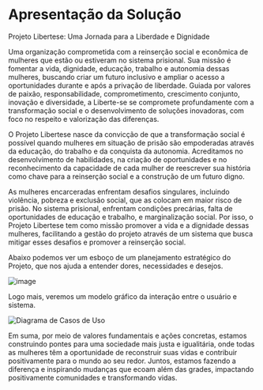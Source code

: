 # Apresentação da Solução

Projeto Libertese: Uma Jornada para a Liberdade e Dignidade

Uma organização comprometida com a reinserção social e econômica de mulheres que estão ou estiveram no sistema prisional. Sua missão é fomentar a vida, dignidade, educação, trabalho e autonomia dessas mulheres, buscando criar um futuro inclusivo e ampliar o acesso a oportunidades durante e após a privação de liberdade. Guiada por valores de paixão, responsabilidade, comprometimento, crescimento conjunto, inovação e diversidade, a Liberte-se se compromete profundamente com a transformação social e o desenvolvimento de soluções inovadoras, com foco no respeito e valorização das diferenças.

O Projeto Libertese nasce da convicção de que a transformação social é possível quando mulheres em situação de prisão são empoderadas através da educação, do trabalho e da conquista da autonomia. Acreditamos no desenvolvimento de habilidades, na criação de oportunidades e no reconhecimento da capacidade de cada mulher de reescrever sua história como chave para a reinserção social e a construção de um futuro digno.

As mulheres encarceradas enfrentam desafios singulares, incluindo violência, pobreza e exclusão social, que as colocam em maior risco de prisão. No sistema prisional, enfrentam condições precárias, falta de oportunidades de educação e trabalho, e marginalização social. Por isso, o Projeto Libertese tem como missão promover a vida e a dignidade dessas mulheres, facilitando a gestão do projeto através de um sistema que busca mitigar esses desafios e promover a reinserção social.

Abaixo podemos ver um esboço de um planejamento estratégico do Projeto, que nos ajuda a entender dores, necessidades e desejos.

![image](https://github.com/ICEI-PUC-Minas-PMV-ADS/pmv-ads-2024-1-e5-proj-empext-t1-libertese/assets/60409021/1dea4707-e13e-47c3-b04f-e461d4506e6b)

Logo mais, veremos um modelo gráfico da interação entre o usuário e sistema.

![Diagrama de Casos de Uso](https://github.com/ICEI-PUC-Minas-PMV-ADS/pmv-ads-2024-1-e5-proj-empext-t1-libertese/assets/86004024/b5e6ef21-0a40-49dd-ba49-d352116be874)

Em suma, por meio de valores fundamentais e ações concretas, estamos construindo pontes para uma sociedade mais justa e igualitária, onde todas as mulheres têm a oportunidade de reconstruir suas vidas e contribuir positivamente para o mundo ao seu redor. Juntos, estamos fazendo a diferença e inspirando mudanças que ecoam além das grades, impactando positivamente comunidades e transformando vidas.
